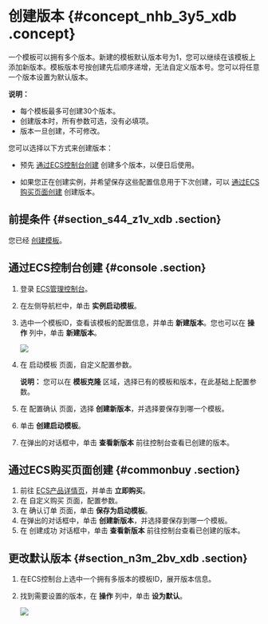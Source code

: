 # 创建版本 {#concept_nhb_3y5_xdb .concept}

一个模板可以拥有多个版本。新建的模板默认版本号为1，您可以继续在该模板上添加新版本。模板版本号按创建先后顺序递增，无法自定义版本号。您可以将任意一个版本设置为默认版本。

**说明：** 

-   每个模板最多可创建30个版本。
-   创建版本时，所有参数可选，没有必填项。
-   版本一旦创建，不可修改。

您可以选择以下方式来创建版本：

-   预先 [通过ECS控制台创建](#console) 创建多个版本，以便日后使用。

-   如果您正在创建实例，并希望保存这些配置信息用于下次创建，可以 [通过ECS购买页面创建](#commonbuy) 创建版本。


## 前提条件 {#section_s44_z1v_xdb .section}

您已经 [创建模板](intl.zh-CN/用户指南/实例/实例启动模板/创建模板.md#)。

## 通过ECS控制台创建 {#console .section}

1.  登录 [ECS管理控制台](https://ecs.console.aliyun.com/?spm=a2c4g.11186623.2.9.FNEORG#/home)。
2.  在左侧导航栏中，单击 **实例启动模板**。
3.  选中一个模板ID，查看该模板的配置信息，并单击 **新建版本**。您也可以在 **操作** 列中，单击 **新建版本**。

    ![](http://static-aliyun-doc.oss-cn-hangzhou.aliyuncs.com/assets/img/13806/5351_zh-CN.png)

4.  在 启动模板 页面，自定义配置参数。

    **说明：** 您可以在 **模板克隆** 区域，选择已有的模板和版本，在此基础上配置参数。

5.  在 配置确认 页面，选择 **创建新版本**，并选择要保存到哪一个模板。
6.  单击 **创建启动模板**。
7.  在弹出的对话框中，单击 **查看新版本** 前往控制台查看已创建的版本。

## 通过ECS购买页面创建 {#commonbuy .section}

1.  前往 [ECS产品详情页](https://www.alibabacloud.com/product/ecs)，并单击 **立即购买**。
2.  在 自定义购买 页面，配置参数。
3.  在 确认订单 页面，单击 **保存为启动模板**。
4.  在弹出的对话框中，单击 **创建新版本**，并选择要保存到哪一个模板。
5.  在 创建成功 对话框中，单击 **查看新版本** 前往控制台查看已创建的版本。

## 更改默认版本 {#section_n3m_2bv_xdb .section}

1.  在ECS控制台上选中一个拥有多版本的模板ID，展开版本信息。
2.  找到需要设置的版本，在 **操作** 列中，单击 **设为默认**。

    ![](http://static-aliyun-doc.oss-cn-hangzhou.aliyuncs.com/assets/img/13806/5352_zh-CN.png)


